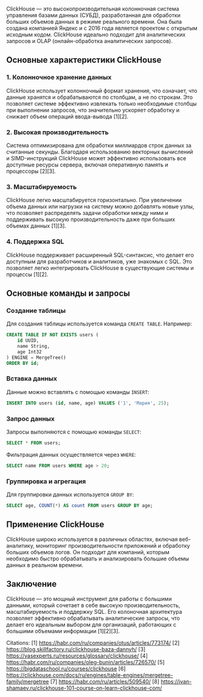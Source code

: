 ClickHouse — это высокопроизводительная колонночная система управления базами данных (СУБД), разработанная для обработки больших объемов данных в режиме реального времени. Она была создана компанией Яндекс и с 2016 года является проектом с открытым исходным кодом. ClickHouse идеально подходит для аналитических запросов и OLAP (онлайн-обработка аналитических запросов).

## Основные характеристики ClickHouse

### 1. Колонночное хранение данных
ClickHouse использует колонночный формат хранения, что означает, что данные хранятся и обрабатываются по столбцам, а не по строкам. Это позволяет системе эффективно извлекать только необходимые столбцы при выполнении запросов, что значительно ускоряет обработку и снижает объем операций ввода-вывода [1][2].

### 2. Высокая производительность
Система оптимизирована для обработки миллиардов строк данных за считанные секунды. Благодаря использованию векторных вычислений и SIMD-инструкций ClickHouse может эффективно использовать все доступные ресурсы сервера, включая оперативную память и процессоры [2][3].

### 3. Масштабируемость
ClickHouse легко масштабируется горизонтально. При увеличении объема данных или нагрузки на систему можно добавлять новые узлы, что позволяет распределять задачи обработки между ними и поддерживать высокую производительность даже при больших объемах данных [1][3].

### 4. Поддержка SQL
ClickHouse поддерживает расширенный SQL-синтаксис, что делает его доступным для разработчиков и аналитиков, уже знакомых с SQL. Это позволяет легко интегрировать ClickHouse в существующие системы и процессы [1][2].

## Основные команды и запросы

### Создание таблицы
Для создания таблицы используется команда `CREATE TABLE`. Например:

```sql
CREATE TABLE IF NOT EXISTS users (
    id UUID,
    name String,
    age Int32
) ENGINE = MergeTree()
ORDER BY id;
```

### Вставка данных
Данные можно вставлять с помощью команды `INSERT`:

```sql
INSERT INTO users (id, name, age) VALUES ('1', 'Мария', 25);
```

### Запрос данных
Запросы выполняются с помощью команды `SELECT`:

```sql
SELECT * FROM users;
```

Фильтрация данных осуществляется через `WHERE`:

```sql
SELECT name FROM users WHERE age > 20;
```

### Группировка и агрегация
Для группировки данных используется `GROUP BY`:

```sql
SELECT age, COUNT(*) AS count FROM users GROUP BY age;
```

## Применение ClickHouse

ClickHouse широко используется в различных областях, включая веб-аналитику, мониторинг производительности приложений и обработку больших объемов логов. Он подходит для компаний, которым необходимо быстро обрабатывать и анализировать большие объемы данных в реальном времени.

## Заключение

ClickHouse — это мощный инструмент для работы с большими данными, который сочетает в себе высокую производительность, масштабируемость и поддержку SQL. Его колоночная архитектура позволяет эффективно обрабатывать аналитические запросы, что делает его идеальным выбором для организаций, работающих с большими объемами информации [1][2][3].

Citations:
[1] https://habr.com/ru/companies/otus/articles/773174/
[2] https://blog.skillfactory.ru/clickhouse-baza-dannyh/
[3] https://vasexperts.ru/resources/glossary/clickhouse/
[4] https://habr.com/ru/companies/oleg-bunin/articles/726570/
[5] https://bigdataschool.ru/courses/clickhouse
[6] https://clickhouse.com/docs/ru/engines/table-engines/mergetree-family/mergetree
[7] https://habr.com/ru/articles/509540/
[8] https://ivan-shamaev.ru/clickhouse-101-course-on-learn-clickhouse-com/